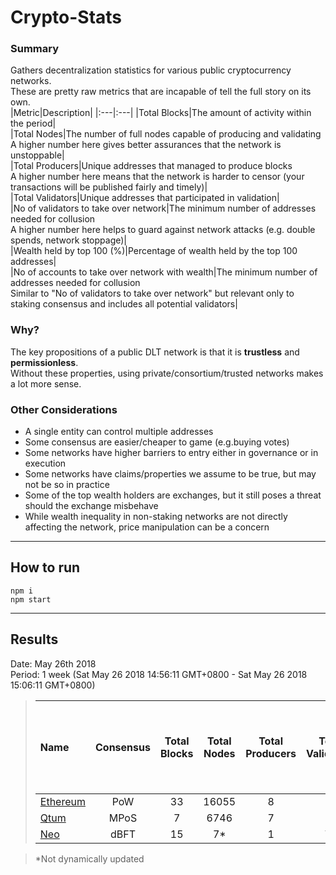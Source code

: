 # Crypto-Stats

### Summary
Gathers decentralization statistics for various public cryptocurrency networks.<br/>
These are pretty raw metrics that are incapable of tell the full story on its own.<br/>
|Metric|Description|
|:---|:---|
|Total Blocks|The amount of activity within the period|<br/>
|Total Nodes|The number of full nodes capable of producing and validating<br/>A higher number here gives better assurances that the network is unstoppable|<br/>
|Total Producers|Unique addresses that managed to produce blocks<br/>A higher number here means that the network is harder to censor (your transactions will be published fairly and timely)|<br/>
|Total Validators|Unique addresses that participated in validation|<br/>
|No of validators to take over network|The minimum number of addresses needed for collusion<br/>A higher number here helps to guard against network attacks (e.g. double spends, network stoppage)|<br/>
|Wealth held by top 100 (%)|Percentage of wealth held by the top 100 addresses|<br/>
|No of accounts to take over network with wealth|The minimum number of addresses needed for collusion<br/>Similar to "No of validators to take over network" but relevant only to staking consensus and includes all potential validators|<br/>

### Why?
The key propositions of a public DLT network is that it is **trustless** and **permissionless**.<br/>
Without these properties, using private/consortium/trusted networks makes a lot more sense.<br/>

### Other Considerations
- A single entity can control multiple addresses<br/>
- Some consensus are easier/cheaper to game (e.g.buying votes) <br/>
- Some networks have higher barriers to entry either in governance or in execution<br/>
- Some networks have claims/properties we assume to be true, but may not be so in practice<br/>
- Some of the top wealth holders are exchanges, but it still poses a threat should the exchange misbehave<br/>
- While wealth inequality in non-staking networks are not directly affecting the network, price manipulation can be a concern<br/>

---
## How to run
`npm i`<br/>
`npm start`<br/>

---
## Results
Date: May 26th 2018<br/>
Period: 1 week (Sat May 26 2018 14:56:11 GMT+0800 - Sat May 26 2018 15:06:11 GMT+0800)<br/>
> |Name|Consensus|Total Blocks|Total Nodes|Total Producers|Total Validators|No of validators to take over network|Wealth held by top 100 (%)|No of accounts to take over network with wealth|
> |:---|:---:|:---:|:---:|:---:|:---:|:---:|:---:|:---:|
> |[Ethereum](results/ethereum.results.md)|PoW|33|16055|8|8|2|34.512|-|
> |[Qtum](results/qtum.results.md)|MPoS|7|6746|7|7|4|73.057|24|
> |[Neo](results/neo.results.md)|dBFT|15|7*|1|7*|3|?|?|

> *Not dynamically updated
